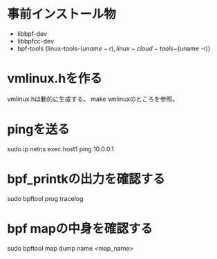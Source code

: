 # 事前インストール物
- libbpf-dev
- libbpfcc-dev
- bpf-tools (linux-tools-$(uname -r), linux-cloud-tools-$(uname -r))


# vmlinux.hを作る
vmlinux.hは動的に生成する。
make vmlinuxのところを参照。

# pingを送る
sudo ip netns exec host1 ping 10.0.0.1

# bpf_printkの出力を確認する
sudo bpftool prog tracelog

# bpf mapの中身を確認する
sudo bpftool map dump name <map_name>